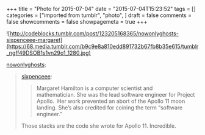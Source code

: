 +++
title = "Photo for 2015-07-04"
date = "2015-07-04T15:23:52"
tags = []
categories = ["imported from tumblr", "photo", ]
draft = false
comments = false
showcomments = false
showpagemeta = true
+++

![http://codeblocks.tumblr.com/post/123205168365/nowonlyghosts-sixpenceee-margaret](https://68.media.tumblr.com/b9c9e8a810edd891732b67fb8b35e615/tumblr_ngff49DSOB1s1vn29o1_1280.jpg) <br /> <p><a class="tumblr_blog" href="http://nowonlyghosts.tumblr.com/post/104945522982/sixpenceee-margaret-hamilton-is-a-computer" target="_blank">nowonlyghosts</a>:</p>
<blockquote>
<p><a class="tumblr_blog" href="http://sixpenceee.com/post/104931990634/margaret-hamilton-is-a-computer-scientist-and" target="_blank">sixpenceee</a>:</p>
<blockquote>
<p><span>Margaret Hamilton</span><span> is a computer scientist and mathematician. </span><span>She was the lead software engineer for Project Apollo. </span><span> Her work prevented an abort of the Apollo 11 moon landing. She’s also credited for coining the term “software engineer.” </span></p>
</blockquote>
<p>Those stacks are the code she wrote for Apollo 11. Incredible.</p>
</blockquote>
